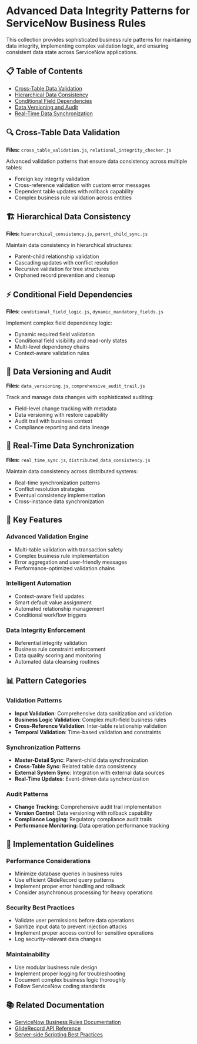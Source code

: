 # Advanced Data Integrity Patterns for ServiceNow Business Rules

This collection provides sophisticated business rule patterns for maintaining data integrity, implementing complex validation logic, and ensuring consistent data state across ServiceNow applications.

## 📋 Table of Contents

- [Cross-Table Data Validation](#cross-table-data-validation)
- [Hierarchical Data Consistency](#hierarchical-data-consistency)
- [Conditional Field Dependencies](#conditional-field-dependencies)
- [Data Versioning and Audit](#data-versioning-and-audit)
- [Real-Time Data Synchronization](#real-time-data-synchronization)

## 🔍 Cross-Table Data Validation

**Files:** `cross_table_validation.js`, `relational_integrity_checker.js`

Advanced validation patterns that ensure data consistency across multiple tables:
- Foreign key integrity validation
- Cross-reference validation with custom error messages
- Dependent table updates with rollback capability
- Complex business rule validation across entities

## 🏗️ Hierarchical Data Consistency  

**Files:** `hierarchical_consistency.js`, `parent_child_sync.js`

Maintain data consistency in hierarchical structures:
- Parent-child relationship validation
- Cascading updates with conflict resolution
- Recursive validation for tree structures
- Orphaned record prevention and cleanup

## ⚡ Conditional Field Dependencies

**Files:** `conditional_field_logic.js`, `dynamic_mandatory_fields.js`

Implement complex field dependency logic:
- Dynamic required field validation
- Conditional field visibility and read-only states
- Multi-level dependency chains
- Context-aware validation rules

## 📝 Data Versioning and Audit

**Files:** `data_versioning.js`, `comprehensive_audit_trail.js`

Track and manage data changes with sophisticated auditing:
- Field-level change tracking with metadata
- Data versioning with restore capability
- Audit trail with business context
- Compliance reporting and data lineage

## 🔄 Real-Time Data Synchronization

**Files:** `real_time_sync.js`, `distributed_data_consistency.js`

Maintain data consistency across distributed systems:
- Real-time synchronization patterns
- Conflict resolution strategies
- Eventual consistency implementation
- Cross-instance data synchronization

## 🎯 Key Features

### Advanced Validation Engine
- Multi-table validation with transaction safety
- Complex business rule implementation
- Error aggregation and user-friendly messages
- Performance-optimized validation chains

### Intelligent Automation
- Context-aware field updates
- Smart default value assignment
- Automated relationship management
- Conditional workflow triggers

### Data Integrity Enforcement
- Referential integrity validation
- Business rule constraint enforcement
- Data quality scoring and monitoring
- Automated data cleansing routines

## 📊 Pattern Categories

### Validation Patterns
- **Input Validation**: Comprehensive data sanitization and validation
- **Business Logic Validation**: Complex multi-field business rules
- **Cross-Reference Validation**: Inter-table relationship validation
- **Temporal Validation**: Time-based validation and constraints

### Synchronization Patterns
- **Master-Detail Sync**: Parent-child data synchronization
- **Cross-Table Sync**: Related table data consistency
- **External System Sync**: Integration with external data sources
- **Real-Time Updates**: Event-driven data synchronization

### Audit Patterns
- **Change Tracking**: Comprehensive audit trail implementation
- **Version Control**: Data versioning with rollback capability
- **Compliance Logging**: Regulatory compliance audit trails
- **Performance Monitoring**: Data operation performance tracking

## 🔧 Implementation Guidelines

### Performance Considerations
- Minimize database queries in business rules
- Use efficient GlideRecord query patterns
- Implement proper error handling and rollback
- Consider asynchronous processing for heavy operations

### Security Best Practices
- Validate user permissions before data operations
- Sanitize input data to prevent injection attacks
- Implement proper access control for sensitive operations
- Log security-relevant data changes

### Maintainability
- Use modular business rule design
- Implement proper logging for troubleshooting
- Document complex business logic thoroughly
- Follow ServiceNow coding standards

## 📚 Related Documentation

- [ServiceNow Business Rules Documentation](https://developer.servicenow.com/dev.do#!/learn/learning-plans/tokyo/new_to_servicenow/app_store_learnv2_automatingapps_tokyo_business_rules)
- [GlideRecord API Reference](https://developer.servicenow.com/dev.do#!/reference/api/tokyo/server/no-namespace/c_GlideRecordScopedAPI)
- [Server-side Scripting Best Practices](https://developer.servicenow.com/dev.do#!/guides/tokyo/now-platform/tpb-guide/scripting_technical_best_practices)
